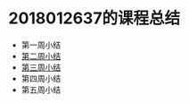 # 2018012637的课程总结

* 第一周小结
* [第二周小结](https://github.com/saturn-lab/FBDQA-2020A/blob/master/Memos/Study-Memo/2637-Day2-Yan-her.md)
* [第三周小结](https://github.com/saturn-lab/FBDQA-2020A/blob/master/Memos/Study-Memo/2637-Day3-Yan-her.md)
* 第四周小结
* 第五周小结

